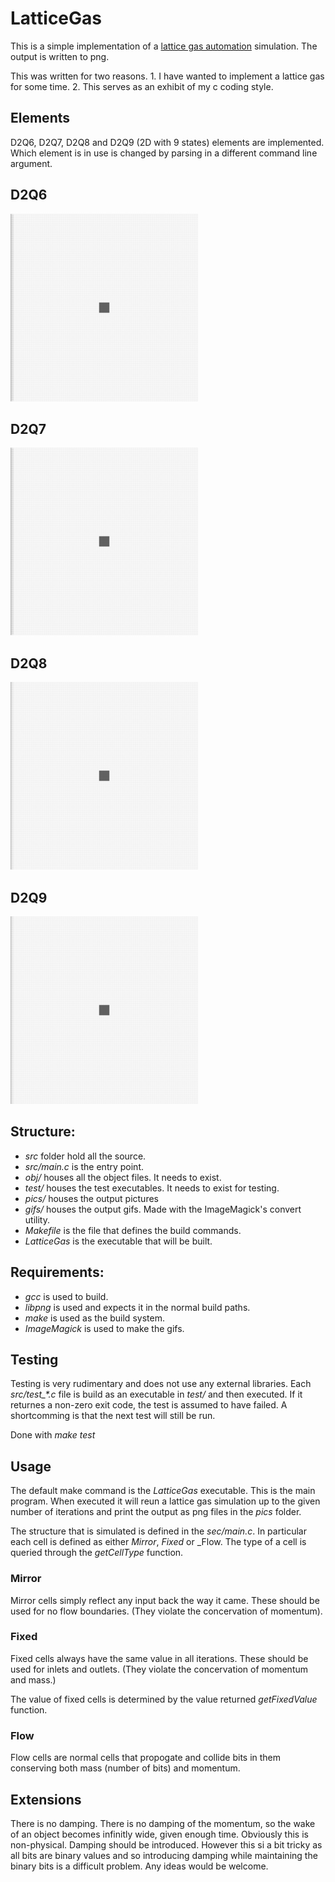 # LatticeGas

This is a simple implementation of a [lattice gas automation](https://en.wikipedia.org/wiki/Lattice_gas_automaton) simulation.
The output is written to png.

This was written for two reasons. 1. I have wanted to implement a lattice gas
for some time. 2. This serves as an exhibit of my c coding style.


## Elements
D2Q6, D2Q7, D2Q8 and D2Q9 (2D with 9 states) elements are implemented. Which element is in
use is changed by parsing in a different command line argument.
## D2Q6
![D2Q6](./gifs/D2Q6_small.gif)
## D2Q7
![D2Q7](./gifs/D2Q7_small.gif)
## D2Q8
![D2Q8](./gifs/D2Q8_small.gif)
## D2Q9
![D2Q9](./gifs/D2Q9_small.gif)

## Structure:
* _src_ folder hold all the source. 
* _src/main.c_ is the entry point.
* _obj/_ houses all the object files. It needs to exist.
* _test/_ houses the test executables. It needs to exist for testing.
* _pics/_ houses the output pictures
* _gifs/_ houses the output gifs. Made with the ImageMagick's convert utility.
* _Makefile_ is the file that defines the build commands.
* _LatticeGas_ is the executable that will be built.

## Requirements:
* _gcc_ is used to build.
* _libpng_ is used and expects it in the normal build paths.
* _make_ is used as the build system.
* _ImageMagick_ is used to make the gifs.

## Testing
Testing is very rudimentary and does not use any external libraries.
Each _src/test\_*.c_ file is build as an executable in _test/_ and then
executed. If it returnes a non-zero exit code, the test is assumed to have
failed.
A shortcomming is that the next test will still be run.

Done with _make test_

## Usage
The default make command is the _LatticeGas_ executable. This is the main
program. When executed it will reun a lattice gas simulation up to the given
number of iterations and print the output as png files in the _pics_ folder.

The structure that is simulated is defined in the _sec/main.c_. In particular
each cell is defined as either _Mirror_, _Fixed_ or _Flow. 
The type of a cell is queried through the _getCellType_ function. 

### Mirror
Mirror cells simply reflect any input back the way it came. These should be used
for no flow boundaries. (They violate the concervation of momentum).
### Fixed
Fixed cells always have the same value in all iterations. These should be used
for inlets and outlets. (They violate the concervation of momentum and mass.)

The value of fixed cells is determined by the value returned _getFixedValue_
function.
### Flow
Flow cells are normal cells that propogate and collide bits in them conserving
both mass (number of bits) and momentum.

## Extensions
There is no damping. There is no damping of the momentum, so the wake of
an object becomes infinitly wide, given enough time. Obviously this is
non-physical. Damping should be introduced. However this si a bit tricky as all
bits are binary values and so introducing damping while maintaining the binary
bits is a difficult problem. Any ideas would be welcome.

